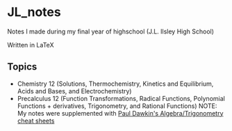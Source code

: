 # JL_notes
Notes I made during my final year of highschool (J.L. Ilsley High School)

Written in LaTeX

## Topics
* Chemistry 12 (Solutions, Thermochemistry, Kinetics and Equilibrium, Acids and Bases, and Electrochemistry)
* Precalculus 12 (Function Transformations, Radical Functions, Polynomial Functions + derivatives, Trigonometry, and Rational Functions) NOTE: My notes were supplemented with [Paul Dawkin's Algebra/Trigonometry cheat sheets](http://tutorial.math.lamar.edu/Extras/CheatSheets_Tables.aspx)
